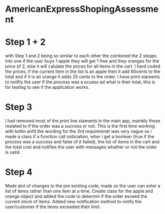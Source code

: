 # AmericanExpressShopingAssessment

# Step 1 + 2

with Step 1 and 2 being so similar to each other the combined the 2 steaps into one if the user buys 1 apple they will get 1 free and they oranges for the price of 2, else it will calulate the prices for all items in the cart. I hard coded the prices, if the current item in the list is an apple then it add 60cents to the total and if it is an orange it adds 25 cents to the order. I have print staments to notifiy the user if the process was a scuess ad what is their total, this is for testing to see if the application works.

# Step 3

I had removed most of the print line staments in the main app, mainkly those realated to if the order was a success or not. This is the first time working with kotlin anfd the wording for the 3rd requiremnet was very vague so i made a class if a function call noticiation, wher i get a boolean (true if the process was a success and false of it failed), the list of items in the cart and the total cost and notifies the user with messages whather or not the order is valid.

# Step 4 

Made alot of changes to the pre existing code, made so the user can enter a list of items rather than one item at a time. Create class for the apple and orange object and added the code to determin if the order exceed the current stock of items. Added new notification method to notify the user/customer if the items exceeded their limit.
